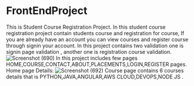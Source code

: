 # FrontEndProject
This is Student Course Registration Project.
In this student course registration project contain students course and registration for course, If you are already have an account you can view courses and register course through signin your account.
In this project contains two validation one is signin page validation , another one is registration course validation.
![Screenshot (690)](https://user-images.githubusercontent.com/88303327/128147263-038edd9a-6538-44c0-b3d5-4b346d78c318.png)
In this project includes few pages HOME,COURSE,CONTACT,ABOUT,PLACEMENTS,LOGIN,REGISTER pages.
Home page Details:
![Screenshot (692)](https://user-images.githubusercontent.com/88303327/128148229-be89a4eb-e56d-4ebe-9bea-06e98069a725.png)
Course page contains 6 courses details that is PYTHON,JAVA,ANGULAR,AWS CLOUD,DEVOPS,NODE JS .
